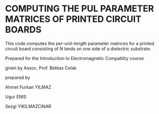 # COMPUTING THE PUL PARAMETER MATRICES OF PRINTED CIRCUIT BOARDS

This code computes the per-unit-length parameter matrices for a printed circuit
board consisting of N lands on one side of a dielectric substrate.

Prepared for the Introduction to Electromagnetic Compatility course

given by Assoc. Prof. Bektas Colak

prepared by

Ahmet Furkan YILMAZ

Ugur ENIS

Sezgi YIKILMAZCINAR
